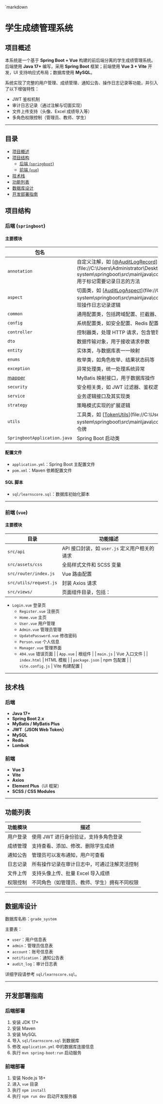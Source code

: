 `markdown
# 学生成绩管理系统

## 项目概述

本系统是一个基于 **Spring Boot + Vue** 构建的前后端分离的学生成绩管理系统。后端使用 **Java 17+** 编写，采用 **Spring Boot** 框架；前端使用 **Vue 3 + Vite** 开发，UI 支持响应式布局；数据库使用 **MySQL**。

系统实现了完整的用户管理、成绩管理、通知公告、操作日志记录等功能，并引入了以下增强特性：

- JWT 鉴权机制
- 审计日志记录（通过注解与切面实现）
- 文件上传支持（头像、Excel 成绩导入等）
- 多角色权限控制（管理员、教师、学生）

---

## 目录

- [项目概述](#项目概述)
- [项目结构](#项目结构)
    - [后端 (`springboot`)](#后端-springboot)
    - [前端 (`vue`)](#前端-vue)
- [技术栈](#技术栈)
- [功能列表](#功能列表)
- [数据库设计](#数据库设计)
- [开发部署指南](#开发部署指南)
## 项目结构

### 后端 (`springboot`)

#### 主要模块

| 包名                                                                                                                                            | 功能描述                                                                                                                                                                                                                                                                                              |
|-----------------------------------------------------------------------------------------------------------------------------------------------|---------------------------------------------------------------------------------------------------------------------------------------------------------------------------------------------------------------------------------------------------------------------------------------------------|
| `annotation`                                                                                                                                  | 自定义注解，如 [[@AuditLogRecord](file://C:\Users\Administrator\Desktop\grade-system\springboot\src\main\java\com\example\annotation\AuditLogRecord.java#L15-L20)](file://C:\Users\Administrator\Desktop\grade-system\springboot\src\main\java\com\example\annotation\AuditLogRecord.java) 用于标记需要记录日志的方法 |
| `aspect`                                                                                                                                      | 切面类，如 [[AuditLogAspect](file://C:\Users\Administrator\Desktop\grade-system\springboot\src\main\java\com\example\aspect\AuditLogAspect.java#L25-L74)](file://C:\Users\Administrator\Desktop\grade-system\springboot\src\main\java\com\example\aspect\AuditLogAspect.java) 实现操作日志记录逻辑               |
| `common`                                                                                                                                      | 通用配置类，包括跨域配置、拦截器、统一返回封装等                                                                                                                                                                                                                                                                          |
| `config`                                                                                                                                      | 系统配置类，如安全配置、Redis 配置、Jackson 序列化配置等                                                                                                                                                                                                                                                               |
| `controller`                                                                                                                                  | 控制器类，处理 HTTP 请求，包含管理员、用户、文件上传等接口                                                                                                                                                                                                                                                                  |
| `dto`                                                                                                                                         | 数据传输对象，用于接收请求参数                                                                                                                                                                                                                                                                                   |
| `entity`                                                                                                                                      | 实体类，与数据库表一一映射                                                                                                                                                                                                                                                                                     |
| `enums`                                                                                                                                       | 枚举类，如角色枚举、结果状态码等                                                                                                                                                                                                                                                                                  |
| `exception`                                                                                                                                   | 异常处理类，统一处理系统异常                                                                                                                                                                                                                                                                                    |
| [mapper](file://C:\Users\Administrator\Desktop\grade-system\springboot\src\main\java\com\example\service\impl\CourseServiceImpl.java#L13-L14) | MyBatis 映射接口，用于数据库操作                                                                                                                                                                                                                                                                              |
| `security`                                                                                                                                    | 安全相关类，如 JWT 过滤器、鉴权逻辑                                                                                                                                                                                                                                                                              |
| `service`                                                                                                                                     | 业务逻辑接口及其实现类                                                                                                                                                                                                                                                                                       |
| `strategy`                                                                                                                                    | 策略模式实现的扩展逻辑                                                                                                                                                                                                                                                                                       |
| `utils`                                                                                                                                       | 工具类，如 [[TokenUtils](file://C:\Users\Administrator\Desktop\grade-system\springboot\src\main\java\com\example\utils\TokenUtils.java#L21-L80)](file://C:\Users\Administrator\Desktop\grade-system\springboot\src\main\java\com\example\utils\TokenUtils.java) 处理 JWT 令牌                              |
| `SpringbootApplication.java`                                                                                                                  | Spring Boot 启动类                                                                                                                                                                                                                                                                                   |

#### 配置文件

- `application.yml`：Spring Boot 主配置文件
- `pom.xml`：Maven 依赖配置文件

#### SQL 脚本

- `sql/learnscore.sql`：数据库初始化脚本

---

### 前端 (`vue`)

#### 主要模块

| 目录                     | 功能描述                           |
|------------------------|--------------------------------|
| `src/api`              | API 接口封装，如 `user.js` 定义用户相关的请求 |
| `src/assets/css`       | 全局样式文件和 SCSS 变量                |
| `src/router/index.js`  | Vue 路由配置                       |
| `src/utils/request.js` | 封装 Axios 请求                    |
| `src/views/`           | 页面组件目录，包括：                     |

- `Login.vue` 登录页  
  - `Register.vue` 注册页  
  - `Home.vue` 主页  
  - `User.vue` 用户管理  
  - `Admin.vue` 管理员管理  
  - `UpdatePassword.vue` 修改密码  
  - `Person.vue` 个人信息  
  - `Manager.vue` 管理界面  
  - `404.vue` 错误页面 |
| `App.vue`           | 根组件 |
| `main.js`           | Vue 入口文件 |
| `index.html`        | HTML 模板 |
| `package.json`      | npm 包配置 |
| `vite.config.js`    | Vite 构建配置 |

---

## 技术栈

### 后端

- **Java 17+**
- **Spring Boot 2.x**
- **MyBatis / MyBatis Plus**
- **JWT（JSON Web Token）**
- **MySQL**
- **Redis**
- **Lombok**

### 前端

- **Vue 3**
- **Vite**
- **Axios**
- **Element Plus**（UI 框架）
- **SCSS / CSS Modules**

---

## 功能列表

| 功能模块 | 描述                     |
|------|------------------------|
| 用户登录 | 使用 JWT 进行身份验证，支持多角色登录  |
| 成绩管理 | 支持查看、添加、修改、删除学生成绩      |
| 通知公告 | 管理员可以发布通知，用户可查看        |
| 日志记录 | 所有操作记录在审计日志中，可通过注解灵活控制 |
| 文件上传 | 支持头像上传、批量 Excel 导入成绩   |
| 权限控制 | 不同角色（如管理员、教师、学生）拥有不同权限 |

---

## 数据库设计

数据库名称：`grade_system`

主要表：

- `user`：用户信息表
- `admin`：管理员信息表
- `account`：账号信息表
- `notification`：通知公告表
- `audit_log`：审计日志表

详细字段请参考 `sql/learnscore.sql`。

---

## 开发部署指南

### 后端部署

1. 安装 JDK 17+
2. 安装 Maven
3. 安装 MySQL
4. 导入 `sql/learnscore.sql` 到数据库
5. 修改 `application.yml` 中的数据库连接信息
6. 执行 `mvn spring-boot:run` 启动服务

### 前端部署

1. 安装 Node.js 18+
2. 进入 `vue` 目录
3. 执行 `npm install`
4. 执行 `npm run dev` 启动开发服务器
